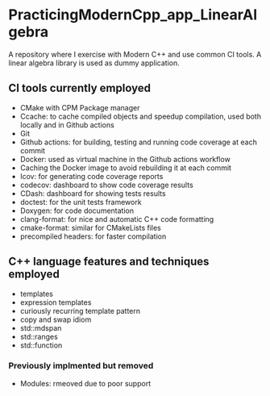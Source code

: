 # PracticingModernCpp_app_LinearAlgebra
A repository where I exercise with Modern C++ and use common CI tools. A linear algebra library is used as dummy application.

## CI tools currently employed
- CMake with CPM Package manager
- Ccache: to cache compiled objects and speedup compilation, used both locally and in Github actions
- Git
- Github actions: for building, testing and running code coverage at each commit
- Docker: used as virtual machine in the Github actions workflow
- Caching the Docker image to avoid rebuilding it at each commit
- lcov: for generating code coverage reports
- codecov: dashboard to show code coverage results
- CDash: dashboard for showing tests results
- doctest: for the unit tests framework
- Doxygen: for code documentation
- clang-format: for nice and automatic C++ code formatting
- cmake-format: similar for CMakeLists files
- precompiled headers: for faster compilation

## C++ language features and techniques employed
- templates
- expression templates
- curiously recurring template pattern
- copy and swap idiom
- std::mdspan
- std::ranges
- std::function


### Previously implmented but removed
- Modules: rmeoved due to poor support
